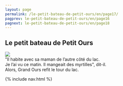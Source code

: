 ```yaml
---
layout: page
permalink: /le-petit-bateau-de-petit-ours/en/page17/
pagprev: le-petit-bateau-de-petit-ours/en/page16
pagnext: le-petit-bateau-de-petit-ours/en/page18
---
```


## Le petit bateau de Petit Ours

<img src="{{ site.baseurl }}/img/le-petit-bateau-de-petit-ours/page17.jpg"/>

<div class="childbook-text">
"Il habite avec sa maman de l’autre côté du lac.<br />
Je l’ai vu ce matin. Il mangeait des myrtilles", dit-il.<br />
Alors, Grand Ours refit le tour du lac.
</div>

{% include nav.html %}
